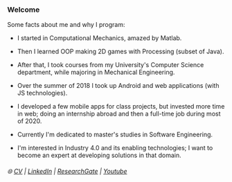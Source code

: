 ### Welcome

Some facts about me and why I program:

- I started in Computational Mechanics, amazed by Matlab.

- Then I learned OOP making 2D games with Processing (subset of Java).

- After that, I took courses from my University's Computer Science department, while majoring in Mechanical Engineering. 

- Over the summer of 2018 I took up Android and web applications (with JS technologies).

- I developed a few mobile apps for class projects, but invested more time in web; doing an internship abroad and then a full-time job during most of 2020.

- Currently I'm dedicated to master's studies in Software Engineering. 

- I'm interested in Industry 4.0 and its enabling technologies; I want to become an expert at developing solutions in that domain.

###### :globe_with_meridians: [CV](https://drive.google.com/file/d/1pYv5m6SiAlh4wDjmAke4xLFVErn5jLCR/view?usp=sharing)  |  [LinkedIn](https://www.linkedin.com/in/lino-mp/) |  [ResearchGate](https://www.researchgate.net/profile/Lino-Mediavilla-Ponce-2)    |  [Youtube](https://www.youtube.com/channel/UCZkV9Lik6CgCtiTS2hb3y-g) 

<!-- 
![](https://github-readme-stats.vercel.app/api/?username=linomp&count_private=true&layout=compact&theme=react&show_icons=true&custom_title=Github+Stats)
-->

